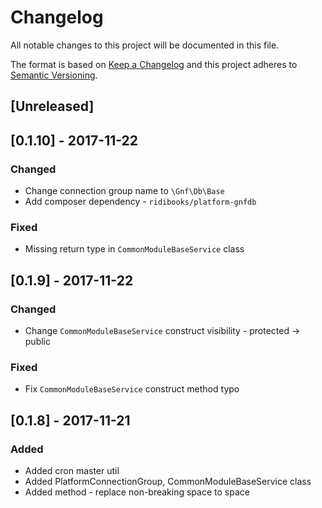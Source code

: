 # Changelog
All notable changes to this project will be documented in this file.

The format is based on [Keep a Changelog](http://keepachangelog.com/en/1.0.0/)
and this project adheres to [Semantic Versioning](http://semver.org/spec/v2.0.0.html).

## [Unreleased]

## [0.1.10] - 2017-11-22
### Changed
- Change connection group name to `\Gnf\Db\Base`
- Add composer dependency - `ridibooks/platform-gnfdb`

### Fixed
- Missing return type in `CommonModuleBaseService` class

## [0.1.9] - 2017-11-22
### Changed
- Change `CommonModuleBaseService` construct visibility - protected -> public

### Fixed
- Fix `CommonModuleBaseService` construct method typo

## [0.1.8] - 2017-11-21
### Added
- Added cron master util
- Added PlatformConnectionGroup, CommonModuleBaseService class
- Added method - replace non-breaking space to space
